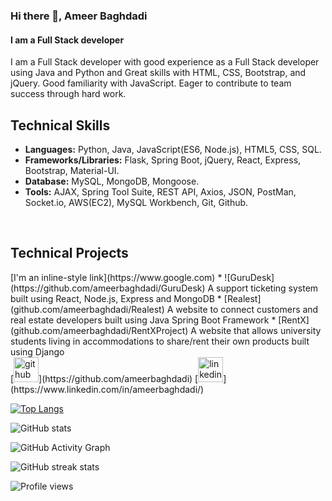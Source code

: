 ### Hi there 👋, Ameer Baghdadi
#### I am a Full Stack developer
I am a Full Stack developer with good experience as a Full Stack developer using Java and Python and Great skills with HTML, CSS, Bootstrap, and jQuery. Good familiarity with JavaScript. Eager to contribute to team success through hard work.

<h2>Technical Skills</h2>

* **Languages:** Python, Java, JavaScript(ES6, Node.js), HTML5, CSS, SQL.<br>
* **Frameworks/Libraries:** Flask, Spring Boot, jQuery, React, Express, Bootstrap, Material-UI.<br>
* **Database:** MySQL, MongoDB, Mongoose.<br>
* **Tools:** AJAX, Spring Tool Suite, REST API, Axios, JSON, PostMan, Socket.io, AWS(EC2), MySQL Workbench, Git, Github.<br>
<br>
<h2>Technical Projects</h2>
[I'm an inline-style link](https://www.google.com)
* ![GuruDesk](https://github.com/ameerbaghdadi/GuruDesk) A support ticketing system built using React, Node.js, Express and MongoDB
* [Realest](github.com/ameerbaghdadi/Realest) A website to connect customers and real estate developers built using Java Spring Boot Framework
* [RentX](github.com/ameerbaghdadi/RentXProject) A website that allows university students living in accommodations to share/rent their own products built using Django
<br>
[<img src='https://cdn.jsdelivr.net/npm/simple-icons@3.0.1/icons/github.svg' alt='github' height='40'>](https://github.com/ameerbaghdadi)  [<img src='https://cdn.jsdelivr.net/npm/simple-icons@3.0.1/icons/linkedin.svg' alt='linkedin' height='40'>](https://www.linkedin.com/in/ameerbaghdadi/)  

[![Top Langs](https://github-readme-stats.vercel.app/api/top-langs/?username=ameerbaghdadi)](https://github.com/anuraghazra/github-readme-stats)

![GitHub stats](https://github-readme-stats.vercel.app/api?username=ameerbaghdadi&show_icons=true)  

![GitHub Activity Graph](https://activity-graph.herokuapp.com/graph?username=ameerbaghdadi)  

![GitHub streak stats](https://github-readme-streak-stats.herokuapp.com/?user=ameerbaghdadi)  

![Profile views](https://gpvc.arturio.dev/ameerbaghdadi)  
